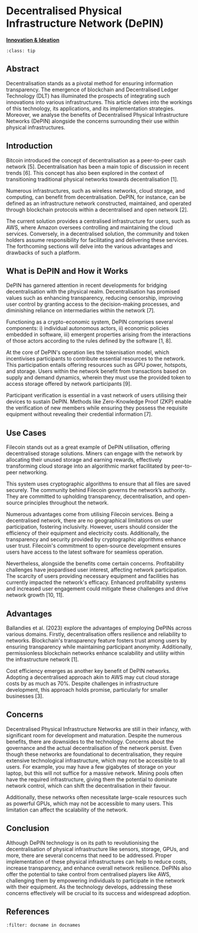  # Decentralised Physical Infrastructure Network (DePIN)

<ins>**Innovation & Ideation**</ins>

```{admonition} Key Insights
:class: tip

```

## Abstract

Decentralisation stands as a pivotal method for ensuring information transparency. The emergence of blockchain and Decentralised Ledger Technology (DLT) has illuminated the prospects of integrating such innovations into various infrastructures. This article delves into the workings of this technology, its applications, and its implementation strategies. Moreover, we analyse the benefits of Decentralised Physical Infrastructure Networks (DePIN) alongside the concerns surrounding their use within physical infrastructures.

## Introduction

Bitcoin introduced the concept of decentralisation as a peer-to-peer cash network [5]. Decentralisation has been a main topic of discussion in recent trends [6]. This concept has also been explored in the context of transitioning traditional physical networks towards decentralisation [1].

Numerous infrastructures, such as wireless networks, cloud storage, and computing, can benefit from decentralisation. DePIN, for instance, can be defined as an infrastructure network constructed, maintained, and operated through blockchain protocols within a decentralised and open network [2].

The current solution provides a centralised infrastructure for users, such as AWS, where Amazon oversees controlling and maintaining the cloud services. Conversely, in a decentralised solution, the community and token holders assume responsibility for facilitating and delivering these services. The forthcoming sections will delve into the various advantages and drawbacks of such a platform.

## What is DePIN and How it Works

DePIN has garnered attention in recent developments for bridging decentralisation with the physical realm. Decentralisation has promised values such as enhancing transparency, reducing censorship, improving user control by granting access to the decision-making processes, and diminishing reliance on intermediaries within the network [7].

Functioning as a crypto-economic system, DePIN comprises several components: i) individual autonomous actors, ii) economic policies embedded in software, iii) emergent properties arising from the interactions of those actors according to the rules defined by the software [1, 8].

At the core of DePIN's operation lies the tokenisation model, which incentivises participants to contribute essential resources to the network. This participation entails offering resources such as GPU power, hotspots, and storage. Users within the network benefit from transactions based on supply and demand dynamics, wherein they must use the provided token to access storage offered by network participants [9].

Participant verification is essential in a vast network of users utilising their devices to sustain DePIN. Methods like Zero-Knowledge Proof (ZKP) enable the verification of new members while ensuring they possess the requisite equipment without revealing their credential information [7].

## Use Cases

Filecoin stands out as a great example of DePIN utilisation, offering decentralised storage solutions. Miners can engage with the network by allocating their unused storage and earning rewards, effectively transforming cloud storage into an algorithmic market facilitated by peer-to-peer networking.

This system uses cryptographic algorithms to ensure that all files are saved securely. The community behind Filecoin governs the network’s authority. They are committed to upholding transparency, decentralisation, and open-source principles throughout the network.

Numerous advantages come from utilising Filecoin services. Being a decentralised network, there are no geographical limitations on user participation, fostering inclusivity. However, users should consider the efficiency of their equipment and electricity costs. Additionally, the transparency and security provided by cryptographic algorithms enhance user trust. Filecoin's commitment to open-source development ensures users have access to the latest software for seamless operation.

Nevertheless, alongside the benefits come certain concerns. Profitability challenges have jeopardised user interest, affecting network participation. The scarcity of users providing necessary equipment and facilities has currently impacted the network's efficacy. Enhanced profitability systems and increased user engagement could mitigate these challenges and drive network growth [10, 11].

## Advantages

Ballandies et al. (2023) explore the advantages of employing DePINs across various domains. Firstly, decentralisation offers resilience and reliability to networks. Blockchain's transparency feature fosters trust among users by ensuring transparency while maintaining participant anonymity. Additionally, permissionless blockchain networks enhance scalability and utility within the infrastructure network [1].

Cost efficiency emerges as another key benefit of DePIN networks. Adopting a decentralised approach akin to AWS may cut cloud storage costs by as much as 70%. Despite challenges in infrastructure development, this approach holds promise, particularly for smaller businesses [3].

## Concerns

Decentralised Physical Infrastructure Networks are still in their infancy, with significant room for development and maturation. Despite the numerous benefits, there are downsides to the technology. Concerns about the governance and the actual decentralisation of the network persist. Even though these networks are foundational to decentralisation, they require extensive technological infrastructure, which may not be accessible to all users. For example, you may have a few gigabytes of storage on your laptop, but this will not suffice for a massive network. Mining pools often have the required infrastructure, giving them the potential to dominate network control, which can shift the decentralisation in their favour.

Additionally, these networks often necessitate large-scale resources such as powerful GPUs, which may not be accessible to many users. This limitation can affect the scalability of the network. 

## Conclusion

Although DePIN technology is on its path to revolutionising the decentralisation of physical infrastructure like sensors, storage, GPUs, and more, there are several concerns that need to be addressed. Proper implementation of these physical infrastructures can help to reduce costs, increase transparency, and enhance overall network resilience. DePINs also offer the potential to take control from centralised players like AWS, challenging them by empowering individuals to participate in the network with their equipment. As the technology develops, addressing these concerns effectively will be crucial to its success and widespread adoption. 


<div style="text-align: right;font-weight: bold;"></div>
<div style="text-align: right;font-style: italic;"></div>

## References
 
```{bibliography}
:filter: docname in docnames
```